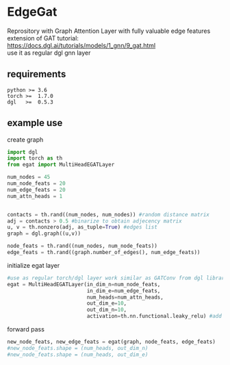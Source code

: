 # EdgeGat
Reprository with Graph Attention Layer with fully valuable edge features  \
extension of GAT tutorial: https://docs.dgl.ai/tutorials/models/1_gnn/9_gat.html  \
use it as regular dgl gnn layer 

## requirements

```
python >= 3.6
torch >=  1.7.0
dgl   >=  0.5.3
```

## example use

create graph
```python
import dgl
import torch as th
from egat import MultiHeadEGATLayer

num_nodes = 45 
num_node_feats = 20
num_edge_feats = 20
num_attn_heads = 1


contacts = th.rand((num_nodes, num_nodes)) #random distance matrix
adj = contacts > 0.5 #binarize to obtain adjecency matrix
u, v = th.nonzero(adj, as_tuple=True) #edges list
graph = dgl.graph((u,v))    

node_feats = th.rand((num_nodes, num_node_feats)) 
edge_feats = th.rand((graph.number_of_edges(), num_edge_feats))
```

initialize egat layer

```python
#use as regular torch/dgl layer work similar as GATConv from dgl library
egat = MultiHeadEGATLayer(in_dim_n=num_node_feats,
                          in_dim_e=num_edge_feats,
                          num_heads=num_attn_heads,
                          out_dim_e=10,
                          out_dim_n=10,
                          activation=th.nn.functional.leaky_relu) #add activation if needed
```

forward pass
```python
new_node_feats, new_edge_feats = egat(graph, node_feats, edge_feats)
#new_node_feats.shape = (num_heads, out_dim_n)
#new_node_feats.shape = (num_heads, out_dim_e)
```

